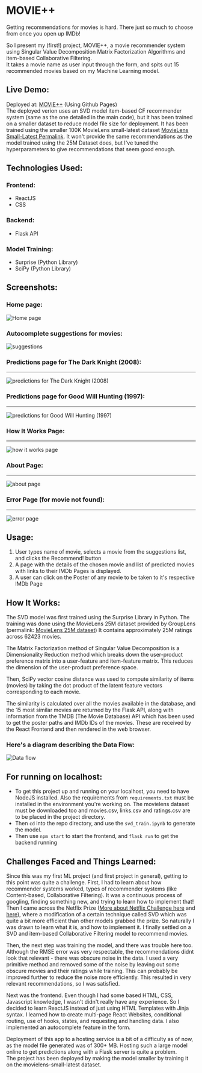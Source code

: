 MOVIE++ 
===

Getting recommendations for movies is hard. There just so much to choose from once you open up IMDb!

So I present my (first!) project, MOVIE++, a movie recommender system using Singular Value Decomposition Matrix Factorization Algorithms and item-based Collaborative Filtering.  
It takes a movie name as user input through the form, and spits out 15 recommended movies based on my Machine Learning model.

## Live Demo:
Deployed at: [MOVIE++](https://techie5879.github.io/deploy-moviepp/#/) (Using Github Pages)  
The deployed verion uses an SVD model item-based CF recommender system (same as the one detailed in the main code), but it has been trained on a smaller dataset to reduce model file size for deployment. It has been trained using the smaller 100K MovieLens small-latest dataset [MovieLens Small-Latest Permalink](https://grouplens.org/datasets/movielens/latest/). It won't provide the same recommendations as the model trained using the 25M Dataset does, but I've tuned the hyperparameters to give recommendations that seem good enough.

## Technologies Used:

### Frontend:
- ReactJS
- CSS

### Backend:
- Flask API

### Model Training:
- Surprise (Python Library)
- SciPy (Python Library)

## Screenshots:
### Home page:
![Home page](/images/home.png?raw=true "Home Page")
### Autocomplete suggestions for movies:

![suggestions](/images/suggestions.png?raw=true "Home Page_Suggestions")

### Predictions page for The Dark Knight (2008):
---
![predictions for The Dark Knight (2008)](/images/pred_TDK.png?raw=true "TDK")


### Predictions page for Good Will Hunting (1997):
---
![predictions for Good Will Hunting (1997)](/images/pred_GWH.png?raw=true "GWH")

### How It Works Page:
---
![how it works page](/images/how.png?raw=true "How It Works")

### About Page:
---
![about page](/images/about.png?raw=true "about")

### Error Page (for movie not found):
---
![error page](/images/apology.png?raw=true "apology")



## Usage:

1. User types name of movie, selects a movie from the suggestions list, and clicks the Recommend! button
2. A page with the details of the chosen movie and list of predicted movies with links to their IMDb Pages is displayed. 
3. A user can click on the Poster of any movie to be taken to it's respective IMDb Page

## How It Works: 

The SVD model was first trained using the Surprise Library in Python. The training was done using the MovieLens 25M dataset provided by GroupLens (permalink: [MovieLens 25M dataset](https://grouplens.org/datasets/movielens/25m/))
It contains approximately 25M ratings across 62423 movies.

The Matrix Factorization method of Singular Value Decomposition is a Dimensionality Reduction method which breaks down the user-product preference matrix into a user-feature and item-feature matrix. This reduces the dimension of the user-product preference space.

Then, SciPy vector cosine distance was used to compute similarity of items (movies) by taking the dot product of the latent feature vectors corresponding to each movie. 

The similarity is calculated over all the movies available in the database, and the 15 most similar movies are returned by the Flask API, along with information from the TMDB (The Movie Database) API which has been used to get the poster paths and IMDb IDs of the movies. These are received by the React Frontend and then rendered in the web browser.

### Here's a diagram describing the Data Flow:
![Data flow](/images/flow_data.png?raw=true "Flow of Data")

## For running on localhost:
- To get this project up and running on your localhost, you need to have NodeJS installed. Also the requirements from `requirements.txt` must be installed in the environment you're working on. The movielens dataset must be downloaded too and movies.csv, links.csv and ratings.csv are to be placed in the project directory.  
- Then `cd` into the repo directory, and use the `svd_train.ipynb` to generate the model.  
- Then use `npm start` to start the frontend, and `flask run` to get the backend running

## Challenges Faced and Things Learned: 
Since this was my first ML project (and first project in general), getting to this point was quite a challenge. First, I had to learn about how recommender systems worked, types of recommender systems (like Content-based, Collaborative Filtering). It was a continuous process of googling, finding something new, and trying to learn how to implement that! Then I came across the Netflix Prize ([More about Netflix Challenge here](https://en.wikipedia.org/wiki/Netflix_Prize) and [here](https://datajobs.com/data-science-repo/Recommender-Systems-[Netflix].pdf)), where a modification of a certain technique called SVD which was quite a bit more efficient than other models grabbed the prize. So naturally I was drawn to learn what it is, and how to implement it. I finally settled on a SVD and item-based Collaborative Filtering model to recommend movies.

Then, the next step was training the model, and there was trouble here too. Although the RMSE error was very respectable, the recommendations didnt look that relevant - there was obscure noise in the data. I used a very primitive method and removed some of the noise by leaving out some obscure movies and their ratings while training. This can probably be improved further to reduce the noise more efficiently. This resulted in very relevant recommendations, so I was satisfied.

Next was the frontend. Even though I had some based HTML, CSS, Javascript knowledge, I wasn't didn't really have any experience. So I decided to learn ReactJS instead of just using HTML Templates with Jinja syntax. I learned how to create multi-page React Websites, conditional routing, use of hooks, states, and requesting and handling data. I also implemented an autocomplete feature in the form.

Deployment of this app to a hosting service is a bit of a difficulty as of now, as the model file generated was of 300+ MB. Hosting such a large model online to get predictions along with a Flask server is quite a problem.  
The project has been deployed by making the model smaller by training it on the movielens-small-latest dataset. 